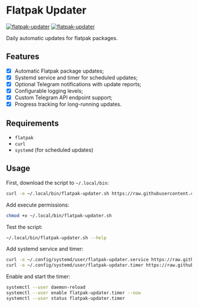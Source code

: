 # Flatpak Updater

[![flatpak-updater](https://img.shields.io/badge/LICENSE-GPLv3%20Liscense-blue?style=flat-square)](./LICENSE)
[![flatpak-updater](https://img.shields.io/badge/GitHub-Flatpak%20Updater-blueviolet?style=flat-square&logo=github)](https://github.com/fernvenue/flatpak-updater)

Daily automatic updates for flatpak packages.

## Features

- [x] Automatic Flatpak package updates;
- [x] Systemd service and timer for scheduled updates;
- [x] Optional Telegram notifications with update reports;
- [x] Configurable logging levels;
- [x] Custom Telegram API endpoint support;
- [x] Progress tracking for long-running updates.

## Requirements

- `flatpak`
- `curl`
- `systemd` (for scheduled updates)

## Usage

First, download the script to `~/.local/bin`:

```bash
curl -o ~/.local/bin/flatpak-updater.sh https://raw.githubusercontent.com/fernvenue/flatpak-updater/master/flatpak-updater.sh
```

Add execute permissions:

```bash
chmod +x ~/.local/bin/flatpak-updater.sh
```

Test the script:

```bash
~/.local/bin/flatpak-updater.sh --help
```

Add systemd service and timer:

```bash
curl -o ~/.config/systemd/user/flatpak-updater.service https://raw.githubusercontent.com/fernvenue/flatpak-updater/master/flatpak-updater.service
curl -o ~/.config/systemd/user/flatpak-updater.timer https://raw.githubusercontent.com/fernvenue/flatpak-updater/master/flatpak-updater.timer
```

Enable and start the timer:

```bash
systemctl --user daemon-reload
systemctl --user enable flatpak-updater.timer --now
systemctl --user status flatpak-updater.timer
```

